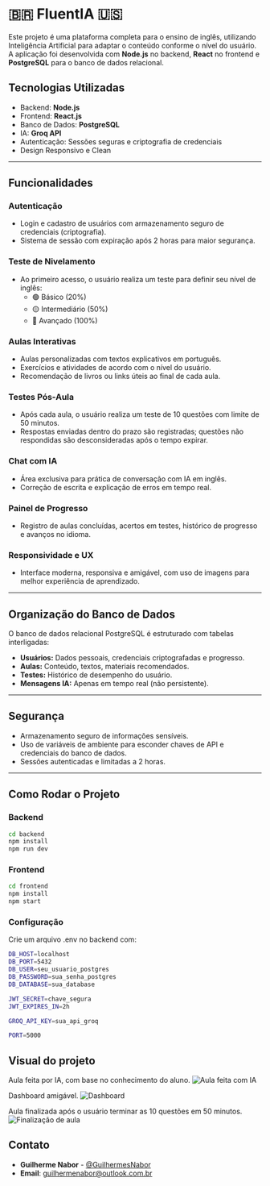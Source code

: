 # 🇧🇷 FluentIA 🇺🇸

Este projeto é uma plataforma completa para o ensino de inglês, utilizando Inteligência Artificial para adaptar o conteúdo conforme o nível do usuário. A aplicação foi desenvolvida com **Node.js** no backend, **React** no frontend e **PostgreSQL** para o banco de dados relacional.

## Tecnologias Utilizadas

- Backend: **Node.js**
- Frontend: **React.js**
- Banco de Dados: **PostgreSQL**
- IA: **Groq API**
- Autenticação: Sessões seguras e criptografia de credenciais
- Design Responsivo e Clean

---

## Funcionalidades

### Autenticação
- Login e cadastro de usuários com armazenamento seguro de credenciais (criptografia).
- Sistema de sessão com expiração após 2 horas para maior segurança.

### Teste de Nivelamento
- Ao primeiro acesso, o usuário realiza um teste para definir seu nível de inglês:
  - 🟢 Básico (20%)
  - 🟡 Intermediário (50%)
  - 🔴 Avançado (100%)

### Aulas Interativas
- Aulas personalizadas com textos explicativos em português.
- Exercícios e atividades de acordo com o nível do usuário.
- Recomendação de livros ou links úteis ao final de cada aula.

### Testes Pós-Aula
- Após cada aula, o usuário realiza um teste de 10 questões com limite de 50 minutos.
- Respostas enviadas dentro do prazo são registradas; questões não respondidas são desconsideradas após o tempo expirar.

### Chat com IA
- Área exclusiva para prática de conversação com IA em inglês.
- Correção de escrita e explicação de erros em tempo real.

### Painel de Progresso
- Registro de aulas concluídas, acertos em testes, histórico de progresso e avanços no idioma.

### Responsividade e UX
- Interface moderna, responsiva e amigável, com uso de imagens para melhor experiência de aprendizado.

---

## Organização do Banco de Dados

O banco de dados relacional PostgreSQL é estruturado com tabelas interligadas:
- **Usuários:** Dados pessoais, credenciais criptografadas e progresso.
- **Aulas:** Conteúdo, textos, materiais recomendados.
- **Testes:** Histórico de desempenho do usuário.
- **Mensagens IA:** Apenas em tempo real (não persistente).

---

## Segurança

- Armazenamento seguro de informações sensíveis.
- Uso de variáveis de ambiente para esconder chaves de API e credenciais do banco de dados.
- Sessões autenticadas e limitadas a 2 horas.

---

## Como Rodar o Projeto

### Backend
```bash
cd backend
npm install
npm run dev 
```

### Frontend
```bash
cd frontend
npm install
npm start
```

### Configuração
Crie um arquivo .env no backend com:
```bash
DB_HOST=localhost
DB_PORT=5432
DB_USER=seu_usuario_postgres
DB_PASSWORD=sua_senha_postgres
DB_DATABASE=sua_database

JWT_SECRET=chave_segura
JWT_EXPIRES_IN=2h

GROQ_API_KEY=sua_api_groq

PORT=5000
```

## Visual do projeto

Aula feita por IA, com base no conhecimento do aluno.
![Aula feita com IA](https://images2.imgbox.com/41/fb/HErN2tH4_o.png)

Dashboard amigável.
![Dashboard](https://images2.imgbox.com/19/8c/6IQRjPKj_o.png)

Aula finalizada após o usuário terminar as 10 questões em 50 minutos.
![Finalização de aula](https://images2.imgbox.com/f9/da/mrIYG9as_o.png)

## Contato

- **Guilherme Nabor** - [@GuilhermesNabor](https://github.com/GuilhermesNabor)
- **Email**: guilhermenabor@outlook.com.br